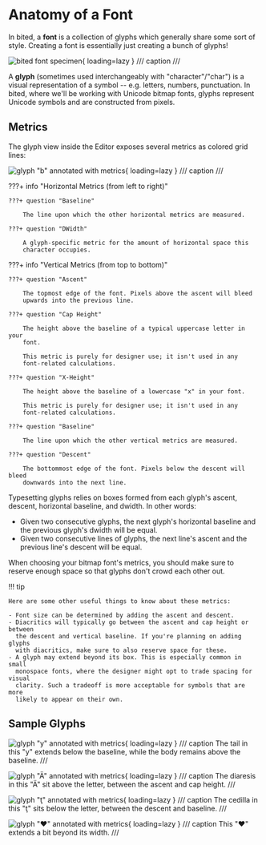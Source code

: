 # Anatomy of a Font

In bited, a **font** is a collection of glyphs which generally share some sort
of style. Creating a font is essentially just creating a bunch of glyphs!

![bited font specimen](assets/font.png){ loading=lazy }
/// caption
///

A **glyph** (sometimes used interchangeably with "character"/"char") is a
visual representation of a symbol -- e.g. letters, numbers, punctuation. In
bited, where we'll be working with Unicode bitmap fonts, glyphs represent
Unicode symbols and are constructed from pixels.

## Metrics

The glyph view inside the Editor exposes several metrics as colored grid lines:

![glyph "b" annotated with metrics](assets/glyph-b.png){ loading=lazy }
/// caption
///

???+ info "Horizontal Metrics (from left to right)"

    ???+ question "Baseline"

        The line upon which the other horizontal metrics are measured.

    ???+ question "DWidth"

        A glyph-specific metric for the amount of horizontal space this
        character occupies.

???+ info "Vertical Metrics (from top to bottom)"

    ???+ question "Ascent"

        The topmost edge of the font. Pixels above the ascent will bleed
        upwards into the previous line.

    ???+ question "Cap Height"

        The height above the baseline of a typical uppercase letter in your
        font.

        This metric is purely for designer use; it isn't used in any
        font-related calculations.

    ???+ question "X-Height"

        The height above the baseline of a lowercase "x" in your font.

        This metric is purely for designer use; it isn't used in any
        font-related calculations.

    ???+ question "Baseline"

        The line upon which the other vertical metrics are measured.

    ???+ question "Descent"

        The bottommost edge of the font. Pixels below the descent will bleed
        downwards into the next line.

Typesetting glyphs relies on boxes formed from each glyph's ascent, descent,
horizontal baseline, and dwidth. In other words:

- Given two consecutive glyphs, the next glyph's horizontal baseline and the
  previous glyph's dwidth will be equal.
- Given two consecutive lines of glyphs, the next line's ascent and the
  previous line's descent will be equal.

When choosing your bitmap font's metrics, you should make sure to reserve
enough space so that glyphs don't crowd each other out.

!!! tip

    Here are some other useful things to know about these metrics:

    - Font size can be determined by adding the ascent and descent.
    - Diacritics will typically go between the ascent and cap height or between
      the descent and vertical baseline. If you're planning on adding glyphs
      with diacritics, make sure to also reserve space for these.
    - A glyph may extend beyond its box. This is especially common in small
      monospace fonts, where the designer might opt to trade spacing for visual
      clarity. Such a tradeoff is more acceptable for symbols that are more
      likely to appear on their own.

## Sample Glyphs

<div class='grid cards' markdown>

![glyph "y" annotated with metrics](assets/glyph-y.png){ loading=lazy }
/// caption
The tail in this "y" extends below the baseline, while the body remains above
the baseline.
///

![glyph "Ä" annotated with metrics](assets/glyph-a-diar.png){ loading=lazy }
/// caption
The diaresis in this "Ä" sit above the letter, between the ascent and cap
height.
///

![glyph "ţ" annotated with metrics](assets/glyph-t-ced.png){ loading=lazy }
/// caption
The cedilla in this "ţ" sits below the letter, between the descent and
baseline.
///

![glyph "♥" annotated with metrics](assets/glyph-heart.png){ loading=lazy }
/// caption
This "♥" extends a bit beyond its width.
///

</div>
